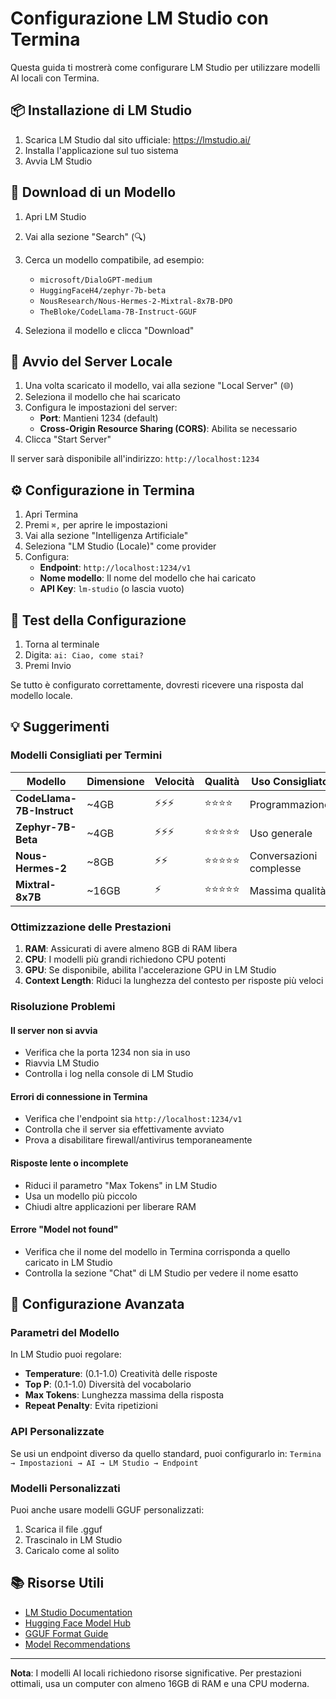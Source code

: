 # Configurazione LM Studio con Termina

Questa guida ti mostrerà come configurare LM Studio per utilizzare modelli AI locali con Termina.

## 📦 Installazione di LM Studio

1. Scarica LM Studio dal sito ufficiale: https://lmstudio.ai/
2. Installa l'applicazione sul tuo sistema
3. Avvia LM Studio

## 🤖 Download di un Modello

1. Apri LM Studio
2. Vai alla sezione "Search" (🔍)
3. Cerca un modello compatibile, ad esempio:
   - `microsoft/DialoGPT-medium`
   - `HuggingFaceH4/zephyr-7b-beta`
   - `NousResearch/Nous-Hermes-2-Mixtral-8x7B-DPO`
   - `TheBloke/CodeLlama-7B-Instruct-GGUF`

4. Seleziona il modello e clicca "Download"

## 🚀 Avvio del Server Locale

1. Una volta scaricato il modello, vai alla sezione "Local Server" (🌐)
2. Seleziona il modello che hai scaricato
3. Configura le impostazioni del server:
   - **Port**: Mantieni 1234 (default)
   - **Cross-Origin Resource Sharing (CORS)**: Abilita se necessario
4. Clicca "Start Server"

Il server sarà disponibile all'indirizzo: `http://localhost:1234`

## ⚙️ Configurazione in Termina

1. Apri Termina
2. Premi `⌘,` per aprire le impostazioni
3. Vai alla sezione "Intelligenza Artificiale"
4. Seleziona "LM Studio (Locale)" come provider
5. Configura:
   - **Endpoint**: `http://localhost:1234/v1`
   - **Nome modello**: Il nome del modello che hai caricato
   - **API Key**: `lm-studio` (o lascia vuoto)

## 🧪 Test della Configurazione

1. Torna al terminale
2. Digita: `ai: Ciao, come stai?`
3. Premi Invio

Se tutto è configurato correttamente, dovresti ricevere una risposta dal modello locale.

## 💡 Suggerimenti

### Modelli Consigliati per Termini

| Modello | Dimensione | Velocità | Qualità | Uso Consigliato |
|---------|------------|----------|---------|-----------------|
| **CodeLlama-7B-Instruct** | ~4GB | ⚡⚡⚡ | ⭐⭐⭐⭐ | Programmazione |
| **Zephyr-7B-Beta** | ~4GB | ⚡⚡⚡ | ⭐⭐⭐⭐⭐ | Uso generale |
| **Nous-Hermes-2** | ~8GB | ⚡⚡ | ⭐⭐⭐⭐⭐ | Conversazioni complesse |
| **Mixtral-8x7B** | ~16GB | ⚡ | ⭐⭐⭐⭐⭐ | Massima qualità |

### Ottimizzazione delle Prestazioni

1. **RAM**: Assicurati di avere almeno 8GB di RAM libera
2. **CPU**: I modelli più grandi richiedono CPU potenti
3. **GPU**: Se disponibile, abilita l'accelerazione GPU in LM Studio
4. **Context Length**: Riduci la lunghezza del contesto per risposte più veloci

### Risoluzione Problemi

#### Il server non si avvia
- Verifica che la porta 1234 non sia in uso
- Riavvia LM Studio
- Controlla i log nella console di LM Studio

#### Errori di connessione in Termina
- Verifica che l'endpoint sia `http://localhost:1234/v1`
- Controlla che il server sia effettivamente avviato
- Prova a disabilitare firewall/antivirus temporaneamente

#### Risposte lente o incomplete
- Riduci il parametro "Max Tokens" in LM Studio
- Usa un modello più piccolo
- Chiudi altre applicazioni per liberare RAM

#### Errore "Model not found"
- Verifica che il nome del modello in Termina corrisponda a quello caricato in LM Studio
- Controlla la sezione "Chat" di LM Studio per vedere il nome esatto

## 🔧 Configurazione Avanzata

### Parametri del Modello

In LM Studio puoi regolare:

- **Temperature**: (0.1-1.0) Creatività delle risposte
- **Top P**: (0.1-1.0) Diversità del vocabolario
- **Max Tokens**: Lunghezza massima della risposta
- **Repeat Penalty**: Evita ripetizioni

### API Personalizzate

Se usi un endpoint diverso da quello standard, puoi configurarlo in:
`Termina → Impostazioni → AI → LM Studio → Endpoint`

### Modelli Personalizzati

Puoi anche usare modelli GGUF personalizzati:
1. Scarica il file .gguf
2. Trascinalo in LM Studio
3. Caricalo come al solito

## 📚 Risorse Utili

- [LM Studio Documentation](https://lmstudio.ai/docs)
- [Hugging Face Model Hub](https://huggingface.co/models)
- [GGUF Format Guide](https://github.com/ggerganov/ggml/blob/master/docs/gguf.md)
- [Model Recommendations](https://lmstudio.ai/models)

---

**Nota**: I modelli AI locali richiedono risorse significative. Per prestazioni ottimali, usa un computer con almeno 16GB di RAM e una CPU moderna.
